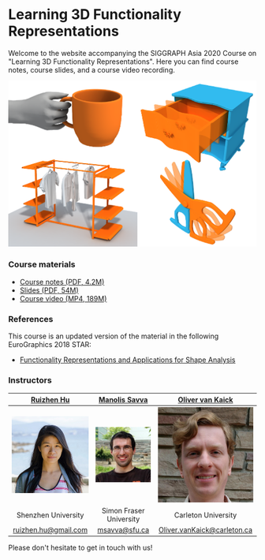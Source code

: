 # Learning 3D Functionality Representations

Welcome to the website accompanying the SIGGRAPH Asia 2020 Course on "Learning 3D Functionality Representations".
Here you can find course notes, course slides, and a course video recording.

![](representative.png)

### Course materials

- [Course notes (PDF, 4.2M)](./course_notes.pdf)
- [Slides (PDF, 54M)](./slides.pdf)
- [Course video (MP4, 189M)](https://github.com/learn3dfunc/learn3dfunc.github.io/raw/master/course.mp4)

### References

This course is an updated version of the material in the following EuroGraphics 2018 STAR:
- [Functionality Representations and Applications for Shape Analysis](http://msavva.github.io/files/func_star.pdf)

### Instructors

[Ruizhen Hu](http://csse.szu.edu.cn/staff/ruizhenhu/) | [Manolis Savva](http://msavva.github.io/) | [Oliver van Kaick](https://people.scs.carleton.ca/~olivervankaick/)
:-------------:|:-----------------:|:--------:
[![](rizi.jpg)](http://csse.szu.edu.cn/staff/ruizhenhu/) |  [![](manolis.jpg)](http://msavva.github.io/) | [![](oliver.png)](https://people.scs.carleton.ca/~olivervankaick/)
Shenzhen University | Simon Fraser University | Carleton University
[ruizhen.hu@gmail.com](mailto:ruizhen.hu@gmail.com) | [msavva@sfu.ca](mailto:msavva@sfu.ca) | [Oliver.vanKaick@carleton.ca](mailto:Oliver.vanKaick@carleton.ca)

Please don't hesitate to get in touch with us!